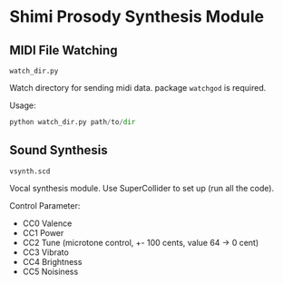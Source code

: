 # Shimi Prosody Synthesis Module

## MIDI File Watching

`watch_dir.py`

Watch directory for sending midi data. package `watchgod` is required.

Usage:

``` python
python watch_dir.py path/to/dir
```

## Sound Synthesis

`vsynth.scd`

Vocal synthesis module. Use SuperCollider to set up (run all the code).

Control Parameter:
- CC0 Valence
- CC1 Power
- CC2 Tune (microtone control, +- 100 cents, value 64 -> 0 cent)
- CC3 Vibrato
- CC4 Brightness
- CC5 Noisiness
